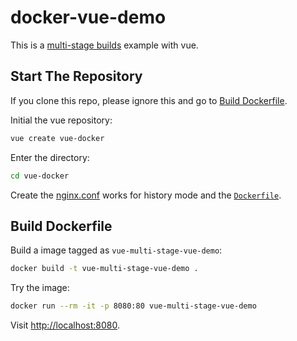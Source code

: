 # docker-vue-demo

This is a [multi-stage builds](https://docs.docker.com/develop/develop-images/multistage-build/) example with vue.

## Start The Repository

If you clone this repo, please ignore this and go to [Build Dockerfile](#build-dockerfile).

Initial the vue repository:

```bash
vue create vue-docker
```

Enter the directory:

```bash
cd vue-docker
```

Create the [nginx.conf](./nginx.conf) works for history mode and the [`Dockerfile`](./Dockerfile).

## Build Dockerfile

Build a image tagged as `vue-multi-stage-vue-demo`:

```bash
docker build -t vue-multi-stage-vue-demo .
```

Try the image:

```bash
docker run --rm -it -p 8080:80 vue-multi-stage-vue-demo
```

Visit <http://localhost:8080>.
